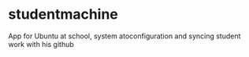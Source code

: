# studentmachine
App for Ubuntu at school, system atoconfiguration and syncing student work with his github
